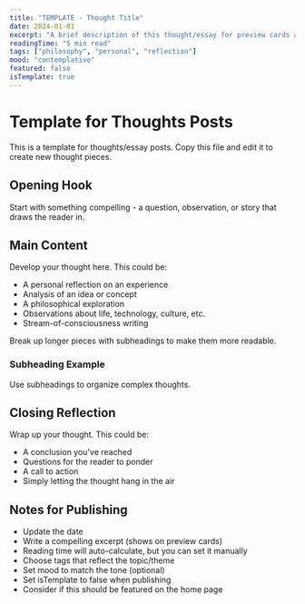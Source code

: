 ```yaml
---
title: "TEMPLATE - Thought Title"
date: 2024-01-01
excerpt: "A brief description of this thought/essay for preview cards and social media."
readingTime: "5 min read"
tags: ["philosophy", "personal", "reflection"]
mood: "contemplative"
featured: false
isTemplate: true
---
```


# Template for Thoughts Posts

This is a template for thoughts/essay posts. Copy this file and edit it to create new thought pieces.

## Opening Hook

Start with something compelling - a question, observation, or story that draws the reader in.

## Main Content

Develop your thought here. This could be:

- A personal reflection on an experience
- Analysis of an idea or concept  
- A philosophical exploration
- Observations about life, technology, culture, etc.
- Stream-of-consciousness writing

Break up longer pieces with subheadings to make them more readable.

### Subheading Example

Use subheadings to organize complex thoughts.

## Closing Reflection

Wrap up your thought. This could be:

- A conclusion you've reached
- Questions for the reader to ponder
- A call to action
- Simply letting the thought hang in the air

## Notes for Publishing

- Update the date
- Write a compelling excerpt (shows on preview cards)
- Reading time will auto-calculate, but you can set it manually
- Choose tags that reflect the topic/theme
- Set mood to match the tone (optional)
- Set isTemplate to false when publishing
- Consider if this should be featured on the home page